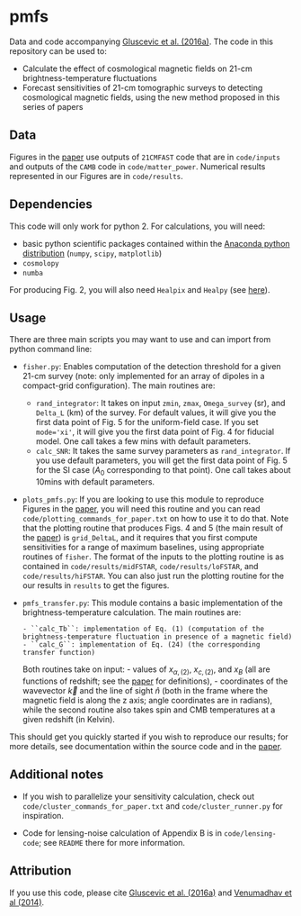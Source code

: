 pmfs
====
Data and code accompanying [Gluscevic et al. (2016a)](http://arxiv.org/abs/1604.06327). The code in this repository can be used to:

*  Calculate the effect of cosmological magnetic fields on 21-cm brightness-temperature fluctuations
*  Forecast sensitivities of 21-cm tomographic surveys to detecting cosmological magnetic fields, using the new method proposed in this  series of papers


Data
----

Figures in the [paper](https://github.com/veragluscevic/pmfs/blob/master/paper/detectability.pdf) use outputs of ``21CMFAST`` code that are in ``code/inputs`` and outputs of the ``CAMB`` code in ``code/matter_power``. Numerical results represented in our Figures are in ``code/results``.


Dependencies
------------
This code will only work for python 2. For calculations, you will need:

* basic python scientific packages contained within the [Anaconda python distribution](http://continuum.io/downloads) (``numpy``, ``scipy``, ``matplotlib``)
* ``cosmolopy``
* ``numba``

For producing Fig. 2, you will also need ``Healpix`` and ``Healpy`` (see [here](https://github.com/healpy/healpy>)).
 
 
Usage
----------
There are three main scripts you may want to use and can import from python command line: 

* ``fisher.py``: Enables computation of the detection threshold for a given 21-cm survey (note: only implemented for an array of dipoles in a compact-grid configuration). The main routines are:

    - ``rand_integrator``: It takes on input ``zmin``, ``zmax``, ``Omega_survey`` (sr), and ``Delta_L`` (km) of the survey. For default values, it will give you the first data point of Fig. 5 for the uniform-field case. If you set ``mode='xi'``, it will give you the first data point of Fig. 4 for fiducial model. One call takes a few mins with default parameters.
    - ``calc_SNR``: It takes the same survey parameters as ``rand_integrator``. If you use default parameters, you will get the first data point of Fig. 5 for the SI case ($A_0$ corresponding to that point). One call takes about 10mins with default parameters.


* ``plots_pmfs.py``: If you are looking to use this module to reproduce Figures in the [paper](https://github.com/veragluscevic/pmfs/blob/master/paper/detectability.pdf), you will need this routine and you can read ``code/plotting_commands_for_paper.txt`` on how to use it to do that. Note that the plotting routine that produces Figs. 4 and 5 (the main result of the [paper](https://github.com/veragluscevic/pmfs/blob/master/paper/detectability.pdf)) is ``grid_DeltaL``, and it requires that you first compute sensitivities for a range of maximum baselines, using appropriate routines of ``fisher``. The format of the inputs to the plotting routine is as contained in ``code/results/midFSTAR``, ``code/results/loFSTAR``, and ``code/results/hiFSTAR``. You can also just run the plotting routine for the our results in ``results`` to get the figures.


* ``pmfs_transfer.py``: This module contains a basic implementation of the brightness-temperature calculation. The main routines are:

      - ``calc_Tb``: implementation of Eq. (1) (computation of the brightness-temperature fluctuation in presence of a magnetic field) 
      - ``calc_G``: implementation of Eq. (24) (the corresponding transfer function)
      
  Both routines take on input:
       - values of $x_{\alpha,(2)}$, $x_{c,(2)}$, and $x_B$ (all are functions of redshift; see the [paper](https://github.com/veragluscevic/pmfs/blob/master/paper/detectability.pdf) for definitions),
       - coordinates of the wavevector $\vec k$ and the line of sight $\widehat n$ (both in the frame where the magnetic field is along the z axis; angle coordinates are in radians),
  while the second routine also takes spin and CMB temperatures at a given redshift (in Kelvin).

This should get you quickly started if you wish to reproduce our results; for more details, see documentation within the source code and in the [paper](https://github.com/veragluscevic/pmfs/blob/master/paper/detectability.pdf).

Additional notes
----------------

* If you wish to parallelize your sensitivity calculation, check out ``code/cluster_commands_for_paper.txt`` and ``code/cluster_runner.py`` for inspiration. 

* Code for lensing-noise calculation of Appendix B is in ``code/lensing-code``; see ``README`` there for more information.

Attribution
-----------

If you use this code, please cite [Gluscevic et al. (2016a)](http://arxiv.org/abs/1604.06327) and [Venumadhav et al (2014)](http://arxiv.org/abs/1410.2250).



